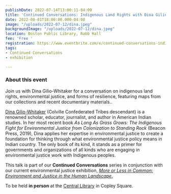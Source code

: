 ```yaml
---
publishDate: 2022-07-14T13:00:11-04:00
title: 'Continued Conversations: Indigenous Land Rights with Dina Gilio-Whitaker'
date: 2022-08-01T18:00:00.000-04:00
image: "/uploads/2022-07-12/dina.jpeg"
backgroundImage: "/uploads/2022-07-12/dina.jpeg"
location: Boston Public Library, Rabb Hall
fee: 'Free '
registration: https://www.eventbrite.com/e/continued-conversations-indigenous-land-rights-with-dina-gilio-whitaker-tickets-378019676027
tags:
- Continued Conversations
- exhibition

---
```

### About this event

Join us with Dina Gilio-Whitaker for a conversation on indigenous land rights, environmental justice, and forms of resilience, featuring maps from our collections and recent documentary materials..

[Dina Gilio-Whitaker](https://dgwconsulting.org/#bio) (Colville Confederated Tribes descendant) is a renowned scholar, educator, journalist, and author in American Indian studies. In her most recent book _As Long As Grass Grows: The Indigenous Fight for Environmental Justice from Colonization to Standing Rock_ (Beacon Press, 2019), Dina applies her expertise in environmental justice to create a foundation for thinking through what environmental justice policy means in Indian country. The only book of its kind, it stands as a primer for governments and organizations of all kinds who are engaging in environmental justice work with Indigenous peoples.

This talk is part of our **Continued Conversations** series in conjunction with our current environmental justice exhibition, [_More or Less in Common: Environment and Justice in the Human Landscape_.](https://www.leventhalmap.org/digital-exhibitions/more-or-less-in-common/)

To be held **in person** at the [Central Library](https://www.bpl.org/locations/3/) in Copley Square.